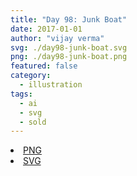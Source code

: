 ```yaml
---
title: "Day 98: Junk Boat"
date: 2017-01-01
author: "vijay verma"
svg: ./day98-junk-boat.svg
png: ./day98-junk-boat.png
featured: false
category:
  - illustration
tags:
  - ai
  - svg
  - sold
---
```

<li><a href="./day98-junk-boat.png" download className="btn-png">PNG</a></li>
<li><a href="./day98-junk-boat.svg" download className="btn-svg">SVG</a></li>
